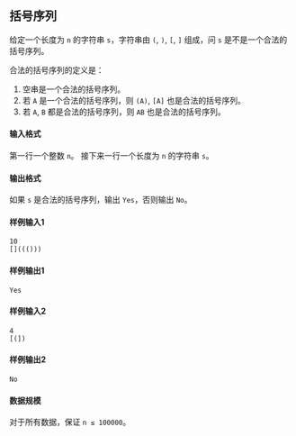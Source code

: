 ## 括号序列
给定一个长度为 `n` 的字符串 `s`，字符串由 `(`, `)`, `[`, `]` 组成，问 `s` 是不是一个合法的括号序列。

合法的括号序列的定义是：
1. 空串是一个合法的括号序列。
2. 若 `A` 是一个合法的括号序列，则 `(A)`, `[A]` 也是合法的括号序列。 
3. 若 `A`, `B` 都是合法的括号序列，则 `AB` 也是合法的括号序列。

#### 输入格式
第一行一个整数 `n`。
接下来一行一个长度为 `n` 的字符串 `s`。

#### 输出格式
如果 `s` 是合法的括号序列，输出 `Yes`，否则输出 `No`。

#### 样例输入1
```
10
[]((()))
```
#### 样例输出1
```
Yes
```
#### 样例输入2
```
4
[(])
```
#### 样例输出2
```
No
```

#### 数据规模
对于所有数据，保证 `n ≤ 100000`。 